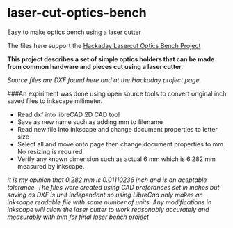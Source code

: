 # laser-cut-optics-bench
Easy to make optics bench using a laser cutter

The files here support the [Hackaday Lasercut Optics Bench Project](https://hackaday.io/project/10707-lasercut-optics-bench)

**This project describes a set of simple optics holders that can be made from common hardware and pieces cut using a laser cutter.**

*Source files are DXF found here and at the Hackaday project page.*

###An expiriment was done using open source tools to convert original inch saved files to inkscape milimeter.

* Read dxf into libreCAD 2D CAD tool
* Save as new name such as adding mm to filename
* Read new file into inkscape and change document properties to letter size
* Select all and move onto page then change document properties to mm. No resizing is required.
* Verify any known dimension such as actual 6 mm which is 6.282 mm measured by inkscape.

*It is my opinion that 0.282 mm is 0.01110236 inch and is an aceptable tolerance.
The files were created using CAD preferances set in inches but saving as DXF is unit independant so using
LibreCad only makes an inkscape readable file with same number of units.
Any modifications in inkscape will allow the laser cutter to work reasonably accurately and measurably
with mm for final laser bench project*
